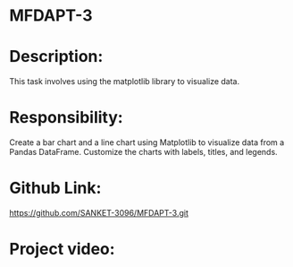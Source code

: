# MFDAPT-3

# Description:
This task involves using the matplotlib library to visualize data.

# Responsibility:
Create a bar chart and a line chart using Matplotlib to visualize data from a Pandas DataFrame.
Customize the charts with labels, titles, and legends.

# Github Link:
https://github.com/SANKET-3096/MFDAPT-3.git

# Project video:
